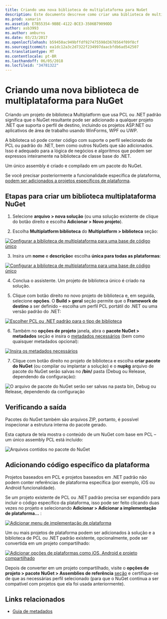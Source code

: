 ```yaml
---
title: Criando uma nova biblioteca de multiplataforma para NuGet
description: Este documento descreve como criar uma biblioteca de multiplataforma para uso com o NuGet. Essa técnica é adequada para a lógica de negócios e algoritmos que podem ser expressos inteiramente na biblioteca de classes de Base do .NET e, portanto, serão executado em todas as plataformas de destino sem código específico da plataforma.
ms.prod: xamarin
ms.assetid: E7B55354-9BBE-4122-BCE3-3506B79090DD
author: asb3993
ms.author: amburns
ms.date: 03/23/2017
ms.openlocfilehash: b59450ac949bffdf927475598d3678564f09f8cf
ms.sourcegitcommit: ea1dc12a3c2d7322f234997daacbfdb6ad542507
ms.translationtype: MT
ms.contentlocale: pt-BR
ms.lasthandoff: 06/05/2018
ms.locfileid: "34781322"
---
```

# <a name="creating-a-new-multiplatform-library-for-nuget"></a>Criando uma nova biblioteca de multiplataforma para NuGet

Criando um projeto de biblioteca Multiplatform que usa PCL ou .NET padrão significa que o NuGet resultante pode ser adicionado a qualquer projeto .NET que suporta o perfil de destino, incluindo os projetos ASP.NET ou aplicativos de área de trabalho usando WinForms, WPF ou UWP.

A biblioteca só pode conter código com suporte o perfil selecionado de PCL ou padrão do .NET, bem como outros NuGets que são adicionados.
Isso é adequado para a lógica de negócios e algoritmos que podem ser expressos inteiramente na biblioteca de classe base do .NET.

Um único assembly é criado e compilado em um pacote do NuGet.

Se você precisar posteriormente a funcionalidade específica de plataforma, [podem ser adicionados a projetos específicos de plataforma](#add-platforms).

## <a name="steps-to-create-a-multiplatform-library-nuget"></a>Etapas para criar um biblioteca multiplataforma NuGet

1. Selecione **arquivo > nova solução** (ou uma solução existente de clique do botão direito e escolha **Adicionar > Novo projeto**).

2. Escolha **Multiplatform biblioteca** do **Multiplatform > biblioteca** seção:

  [![](single-codebase-images/mulitplatform-library-sml.png "Configurar a biblioteca de multiplataforma para uma base de código único")](single-codebase-images/mulitplatform-library.png#lightbox)

3. Insira um **nome** e **descrição**e escolha **única para todas as plataformas**:

  [![](single-codebase-images/single-configure-sml.png "Configurar a biblioteca de multiplataforma para uma base de código único")](single-codebase-images/single-configure.png#lightbox)

4. Conclua o assistente. Um projeto de biblioteca único é criado na solução.

5. Clique com botão direito no novo projeto de biblioteca e, em seguida, selecione **opções**. O **Build > geral** seção permite que o **Framework de destino** a ser definido – escolha um perfil PCL portátil do .NET ou uma versão padrão do .NET:

  [![](single-codebase-images/single-choose-type-sml.png "Escolher PCL ou .NET padrão para o tipo de biblioteca")](single-codebase-images/single-choose-type.png#lightbox)

6. Também no **opções de projeto** janela, abra o **pacote NuGet > metadados** seção e insira o [metadados necessários](~/cross-platform/app-fundamentals/nuget-multiplatform-libraries/metadata.md) (bem como quaisquer metadados opcional):

  [![](single-codebase-images/single-metadata-sml.png "Insira os metadados necessários")](single-codebase-images/single-metadata.png#lightbox)

7. Clique com botão direito no projeto de biblioteca e escolha **criar pacote do NuGet** (ou compilar ou implantar a solução) e o **nupkg** arquivo de pacote do NuGet serão salvas no **/bin/** pasta (Debug ou Release, dependendo da configuração):

  ![](single-codebase-images/create-nuget-package.png "O arquivo de pacote do NuGet serão ser salvas na pasta bin, Debug ou Release, dependendo da configuração")


## <a name="verifying-the-output"></a>Verificando a saída

Pacotes do NuGet também são arquivos ZIP, portanto, é possível inspecionar a estrutura interna do pacote gerado.

Esta captura de tela mostra o conteúdo de um NuGet com base em PCL – um único assembly PCL está incluído:

![](single-codebase-images/nuget-output.png "Arquivos contidos no pacote do NuGet")

<a name="add-platforms" />

## <a name="adding-platform-specific-code"></a>Adicionando código específico da plataforma

Projetos baseados em PCL e projetos baseados em .NET padrão não podem conter referências de plataforma específica (por exemplo, iOS ou Android funcionalidade).

Se um projeto existente de PCL ou .NET padrão precisa ser expandido para incluir o código específico da plataforma, isso pode ser feito clicando duas vezes no projeto e selecionando **Adicionar > Adicionar a implementação de plataforma...** :

[![](single-codebase-images/add-later-sml.png "Adicionar menu de implementação de plataforma")](single-codebase-images/add-later.png#lightbox)

Um ou mais projetos de plataforma podem ser adicionados à solução e a biblioteca de PCL ou .NET padrão existente, opcionalmente, pode ser convertida em um projeto compartilhado:

[![](single-codebase-images/add-later-platforms-sml.png "Adicionar opções de plataformas como iOS, Android e projeto compartilhado")](single-codebase-images/add-later-platforms-sml.png#lightbox)

Depois de converter em um projeto compartilhado, visite o **opções de projeto > pacote NuGet > Assemblies de referência**
[seção](~/cross-platform/app-fundamentals/nuget-multiplatform-libraries/platform-specific.md) e certifique-se de que as necessárias perfil selecionado (para que o NuGet continua a ser compatível com projetos que ela foi usada anteriormente).


## <a name="related-links"></a>Links relacionados

- [Guia de metadados](~/cross-platform/app-fundamentals/nuget-multiplatform-libraries/metadata.md)
